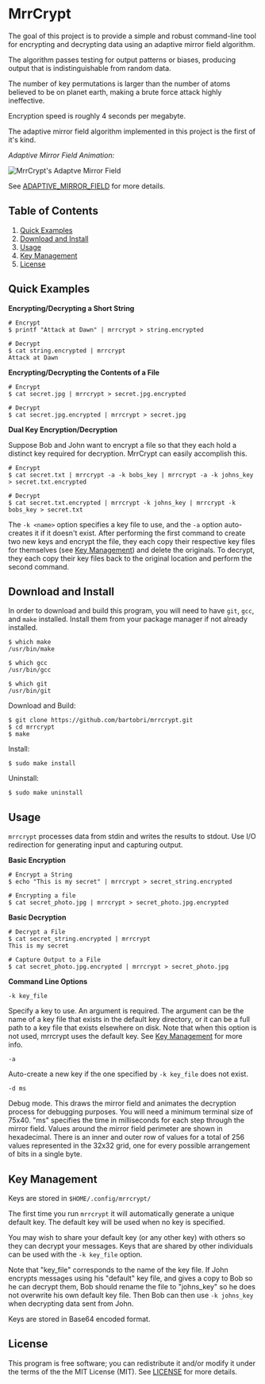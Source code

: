 MrrCrypt
========

The goal of this project is to provide a simple and robust command-line tool
for encrypting and decrypting data using an adaptive mirror field algorithm.

The algorithm passes testing for output patterns or biases, producing
output that is indistinguishable from random data.

The number of key permutations is larger than the number of atoms believed
to be on planet earth, making a brute force attack highly ineffective.

Encryption speed is roughly 4 seconds per megabyte.

The adaptive mirror field algorithm implemented in this project is the first
of it's kind.

*Adaptive Mirror Field Animation:*

![MrrCrypt's Adaptve Mirror Field](http://i.imgur.com/Oq2Ch7S.gif)

See [ADAPTIVE_MIRROR_FIELD](ADAPTIVE_MIRROR_FIELD.md) for more details.

Table of Contents
-----------------

1. [Quick Examples](#quick-examples)
2. [Download and Install](#download-and-install)
3. [Usage](#usage)
4. [Key Management](#key-management)
5. [License](#license)

Quick Examples
--------------

**Encrypting/Decrypting a Short String**

```
# Encrypt
$ printf "Attack at Dawn" | mrrcrypt > string.encrypted

# Decrypt
$ cat string.encrypted | mrrcrypt
Attack at Dawn

```

**Encrypting/Decrypting the Contents of a File**

```
# Encrypt
$ cat secret.jpg | mrrcrypt > secret.jpg.encrypted

# Decrypt
$ cat secret.jpg.encrypted | mrrcrypt > secret.jpg
```

**Dual Key Encryption/Decryption**

Suppose Bob and John want to encrypt a file so that they each hold a
distinct key required for decryption. MrrCrypt can easily accomplish this.

```
# Encrypt
$ cat secret.txt | mrrcrypt -a -k bobs_key | mrrcrypt -a -k johns_key > secret.txt.encrypted

# Decrypt
$ cat secret.txt.encrypted | mrrcrypt -k johns_key | mrrcrypt -k bobs_key > secret.txt
```

The `-k <name>` option specifies a key file to use, and the `-a`
option auto-creates it if it doesn't exist. After performing the first
command to create two new keys and encrypt the file, they each copy
their respective key files for themselves (see [Key Management](#key-management))
and delete the originals. To decrypt, they each copy their key files back
to the original location and perform the second command.

Download and Install
--------------------

In order to download and build this program, you will need to have `git`,
`gcc`, and `make` installed. Install them from your package manager if not
already installed.

```
$ which make
/usr/bin/make

$ which gcc
/usr/bin/gcc

$ which git
/usr/bin/git
```

Download and Build:

```
$ git clone https://github.com/bartobri/mrrcrypt.git
$ cd mrrcrypt
$ make
```

Install:

```
$ sudo make install
```

Uninstall:

```
$ sudo make uninstall
```

Usage
-----

`mrrcrypt` processes data from stdin and writes the results to stdout.
Use I/O redirection for generating input and capturing output.

**Basic Encryption**

```
# Encrypt a String
$ echo "This is my secret" | mrrcrypt > secret_string.encrypted

# Encrypting a file
$ cat secret_photo.jpg | mrrcrypt > secret_photo.jpg.encrypted
```

**Basic Decryption**

```
# Decrypt a File
$ cat secret_string.encrypted | mrrcrypt
This is my secret

# Capture Output to a File
$ cat secret_photo.jpg.encrypted | mrrcrypt > secret_photo.jpg
```

**Command Line Options**

`-k key_file`

Specify a key to use. An argument is required. The argument can be the name
of a key file that exists in the default key directory, or it can be a full
path to a key file that exists elsewhere on disk. Note that when this option
is not used, mrrcrypt uses the default key. See [Key Management](#key-management)
for more info.

`-a`

Auto-create a new key if the one specified by `-k key_file` does not exist.

`-d ms`

Debug mode. This draws the mirror field and animates the decryption process
for debugging purposes. You will need a minimum terminal size of 75x40.
"ms" specifies the time in milliseconds for each step through the mirror
field. Values around the mirror field perimeter are shown in hexadecimal.
There is an inner and outer row of values for a total of 256 values represented
in the 32x32 grid, one for every possible arrangement of bits in a single byte.

Key Management
--------------

Keys are stored in `$HOME/.config/mrrcrypt/`

The first time you run `mrrcrypt` it will automatically generate a unique
default key. The default key will be used when no key is specified.

You may wish to share your default key (or any other key) with others so
they can decrypt your messages. Keys that are shared by other individuals
can be used with the `-k key_file` option.

Note that "key_file" corresponds to the name of the key file. If John
encrypts messages using his "default" key file, and gives a copy to Bob so he
can decrypt them, Bob should rename the file to "johns_key" so he does not
overwrite his own default key file. Then Bob can then use `-k johns_key` when
decrypting data sent from John.

Keys are stored in Base64 encoded format.

License
-------

This program is free software; you can redistribute it and/or modify it under the terms of the the
MIT License (MIT). See [LICENSE](LICENSE) for more details.
